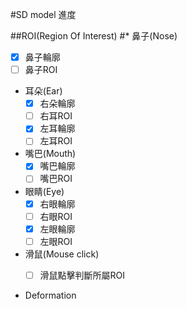 #SD model 進度

##ROI(Region Of Interest)
#* 鼻子(Nose)
   - [x] 鼻子輪廓
   - [ ] 鼻子ROI
* 耳朵(Ear)   
   - [x] 右朵輪廓
   - [ ] 右耳ROI
   - [x] 左耳輪廓
   - [ ] 左耳ROI
* 嘴巴(Mouth)
   - [x] 嘴巴輪廓
   - [ ] 嘴巴ROI
* 眼睛(Eye)
   - [x] 右眼輪廓
   - [ ] 右眼ROI
   - [x] 左眼輪廓    
   - [ ] 左眼ROI
* 滑鼠(Mouse click)      
   - [ ] 滑鼠點擊判斷所屬ROI


* Deformation   
  

